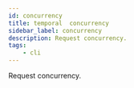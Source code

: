 ```yaml
---
id: concurrency
title: temporal  concurrency
sidebar_label: concurrency
description: Request concurrency. 
tags:
    - cli
---
```


Request concurrency.
